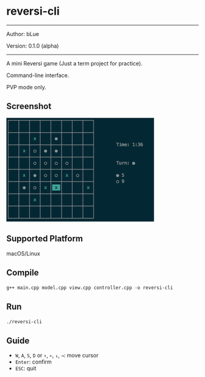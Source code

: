 # reversi-cli

---

Author: bLue

Version: 0.1.0 (alpha)

---

A mini Reversi game (Just a term project for practice).

Command-line interface.

PVP mode only.


## Screenshot

![alt text](https://github.com/dreamerblue/reversi-cli/raw/master/reversi-cli_screenshot.png)

## Supported Platform

macOS/Linux

## Compile

```g++ main.cpp model.cpp view.cpp controller.cpp -o reversi-cli```

## Run

```./reversi-cli```

## Guide

- `W`, `A`, `S`, `D` or `↑`, `←`, `↓`, `→`: move cursor
- `Enter`: confirm
- `ESC`: quit